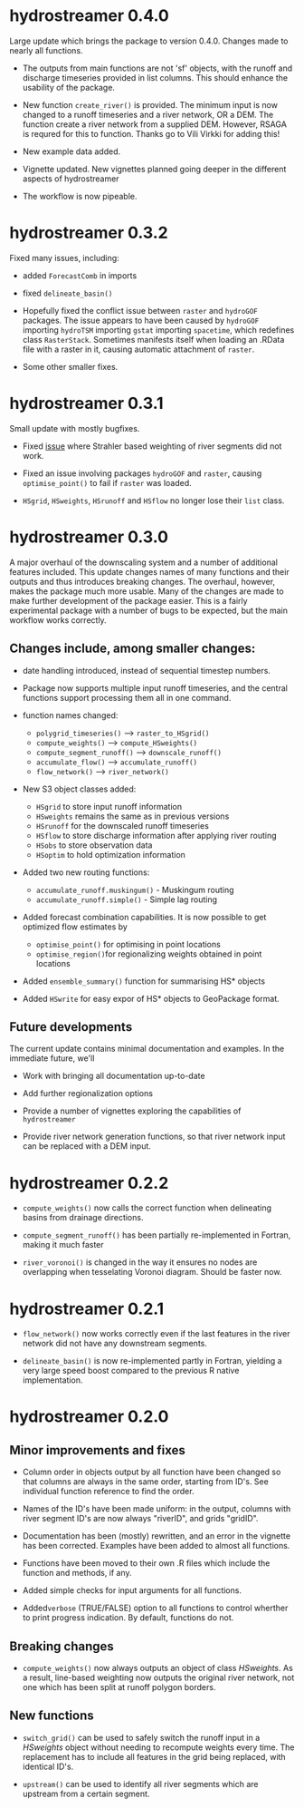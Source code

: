 # hydrostreamer 0.4.0

Large update which brings the package to version 0.4.0. Changes made to nearly 
all functions.

* The outputs from main functions are not 'sf' objects, with the runoff and
  discharge timeseries provided in list columns. This should enhance the usability
  of the package.
  
* New function `create_river()` is provided. The minimum input is now changed to
  a runoff timeseries and a river network, OR a DEM. The function create a river
  network from a supplied DEM. However, RSAGA is requred for this to function. 
  Thanks go to Vili Virkki for adding this!

* New example data added.

* Vignette updated. New vignettes planned going deeper in the different aspects
  of hydrostreamer
  
* The workflow is now pipeable.


# hydrostreamer 0.3.2

Fixed many issues, including:

* added `ForecastComb` in imports

* fixed `delineate_basin()`

* Hopefully fixed the conflict issue between `raster` and `hydroGOF` packages.
The issue appears to have been caused by `hydroGOF` importing `hydroTSM` 
importing `gstat` importing `spacetime`, which redefines class `RasterStack`.
Sometimes manifests itself when loading an .RData file with a raster in it,
causing automatic attachment of `raster`.

* Some other smaller fixes.

# hydrostreamer 0.3.1

Small update with mostly bugfixes.

* Fixed [issue](https://github.com/mkkallio/hydrostreamer/issues/2) where Strahler
based weighting of river segments did not work.

* Fixed an issue involving packages `hydroGOF` and `raster`, causing `optimise_point()` to fail if `raster` was loaded.

* `HSgrid`, `HSweights`, `HSrunoff` and `HSflow` no longer lose their `list` class.

# hydrostreamer 0.3.0

A major overhaul of the downscaling system and a number of additional features included. This update changes names of many functions and their outputs and thus introduces breaking changes. The overhaul, however, makes the package much more usable. Many of the changes are made to make further development of the package easier. This is a fairly experimental package with a number of bugs to be expected, but the main workflow works correctly.

## Changes include, among smaller changes:

*   date handling introduced, instead of sequential timestep numbers.

*   Package now supports multiple input runoff timeseries, and the central functions support processing them all in one command.

*   function names changed:
    +   `polygrid_timeseries()` --> `raster_to_HSgrid()`
    +   `compute_weights()` --> `compute_HSweights()`
    +   `compute_segment_runoff()` --> `downscale_runoff()`
    +   `accumulate_flow()` --> `accumulate_runoff()`
    +   `flow_network()` --> `river_network()`

*   New S3 object classes added: 
    +   `HSgrid` to store input runoff information
    +   `HSweights` remains the same as in previous versions
    +   `HSrunoff` for the downscaled runoff timeseries
    +   `HSflow` to store discharge information after applying river routing
    +   `HSobs` to store observation data
    +   `HSoptim` to hold optimization information

*   Added two new routing functions:
    +   `accumulate_runoff.muskingum()` - Muskingum routing
    +   `accumulate_runoff.simple()` - Simple lag routing

*   Added forecast combination capabilities. It is now possible to get optimized flow estimates by
    +   `optimise_point()` for optimising in point locations
    +   `optimise_region()`for regionalizing weights obtained in point locations

*   Added `ensemble_summary()` function for summarising HS* objects

*   Added `HSwrite` for easy expor of HS* objects to GeoPackage format.

## Future developments

The current update contains minimal documentation and examples. In the immediate future, we'll

*   Work with bringing all documentation up-to-date

*   Add further regionalization options

*   Provide a number of vignettes exploring the capabilities of `hydrostreamer`

*   Provide river network generation functions, so that river network input can be replaced with a DEM input.
    
    

# hydrostreamer 0.2.2

*   `compute_weights()` now calls the correct function when delineating basins from drainage directions.

*   `compute_segment_runoff()` has been partially re-implemented in Fortran, making it much faster

*   `river_voronoi()` is changed in the way it ensures no nodes are overlapping when tesselating Voronoi
    diagram. Should be faster now.


# hydrostreamer 0.2.1

*   `flow_network()` now works correctly even if the last features in the river network
    did not have any downstream segments.
    
*   `delineate_basin()` is now re-implemented partly in Fortran, yielding a very large speed
    boost compared to the previous R native implementation.


# hydrostreamer 0.2.0

## Minor improvements and fixes

*   Column order in objects output by all function have been changed so that
    columns are always in the same order, starting from ID's. See individual 
    function reference to find the order.

*   Names of the ID's have been made uniform: in the output, columns with river
    segment ID's are now always "riverID", and grids "gridID".

*   Documentation has been (mostly) rewritten, and an error in the vignette has been 
    corrected. Examples have been added to almost all functions.

*   Functions have been moved to their own .R files which include the function
    and methods, if any.

*   Added simple checks for input arguments for all functions.

*   Added`verbose` (TRUE/FALSE) option to all functions to control wherther to print progress
    indication. By default, functions do not.



## Breaking changes

*   `compute_weights()` now always outputs an object of class *HSweights*. As
    a result, line-based weighting now outputs the original river network, not
    one which has been split at runoff polygon borders.
    
## New functions

*   `switch_grid()` can be used to safely switch the runoff input in a *HSweights*
    object without needing to recompute weights every time. The replacement has
    to include all features in the grid being replaced, with identical ID's.
    
*   `upstream()` can be used to identify all river segments which are upstream
    from a certain segment.
    
    
